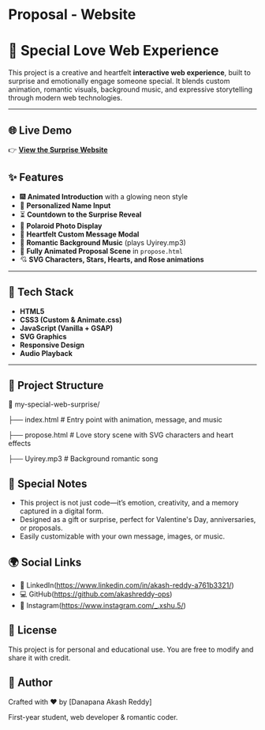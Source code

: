 # Proposal - Website

# 💖 Special Love Web Experience

This project is a creative and heartfelt **interactive web experience**, built to surprise and emotionally engage someone special. It blends custom animation, romantic visuals, background music, and expressive storytelling through modern web technologies.

---
## 🌐 Live Demo
    
👉 **[View the Surprise Website](https://proposal-chi-smoky.vercel.app/)**  

## ✨ Features
- 🎆 **Animated Introduction** with a glowing neon style
- 📝 **Personalized Name Input**
- ⏳ **Countdown to the Surprise Reveal**
- 📸 **Polaroid Photo Display**
- 💌 **Heartfelt Custom Message Modal**
- 🎵 **Romantic Background Music** (plays Uyirey.mp3)
- 🎨 **Fully Animated Proposal Scene** in `propose.html`
- 💘 **SVG Characters, Stars, Hearts, and Rose animations**
---

## 🧰 Tech Stack
- **HTML5**
- **CSS3 (Custom & Animate.css)**
- **JavaScript (Vanilla + GSAP)**
- **SVG Graphics**
- **Responsive Design**
-  **Audio Playback**

---

## 📁 Project Structure
📂 my-special-web-surprise/

├── index.html # Entry point with animation, message, and music

├── propose.html # Love story scene with SVG characters and heart effects

├── Uyirey.mp3 # Background romantic song

## 🧡 Special Notes
- This project is not just code—it’s emotion, creativity, and a memory captured in a digital form.
- Designed as a gift or surprise, perfect for Valentine's Day, anniversaries, or proposals.
- Easily customizable with your own message, images, or music.

## 🌍 Social Links
- 🔗 LinkedIn(https://www.linkedin.com/in/akash-reddy-a761b3321/)
- 💻 GitHub(https://github.com/akashreddy-ops)
- 📸 Instagram(https://www.instagram.com/_.xshu.5/)

## 📃 License
This project is for personal and educational use. You are free to modify and share it with credit.

## 🙌 Author
Crafted with ❤️ by [Danapana Akash Reddy]

First-year student, web developer & romantic coder.
